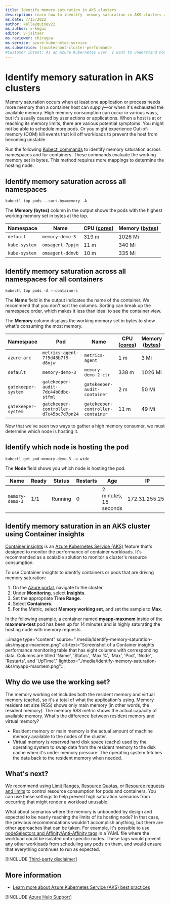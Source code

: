 ```yaml
--- 
title: Identify memory saturation in AKS clusters
description: Learn how to identify  memory saturation in AKS clusters across namespaces and containers and how to identify the hosting node.
ms.date: 7/15/2022
author: kelleyguiney22
ms.author: v-kegui
editor: v-jsitser
ms.reviewer: chiragpa
ms.service: azure-kubernetes-service
ms.subservice: troubleshoot-cluster-performance
#Customer intent: As an Azure Kubernetes user, I want to understand how to identify memory saturation in my Azure Kubernetes Service (AKS) clusters so I don't experience service interruption or other memory saturation issues. 
---
```

# Identify memory saturation in AKS clusters

Memory saturation occurs when at least one application or process needs more memory than a container host can supply&mdash;or when it's exhausted the available memory. High memory consumption can occur in various ways, but it's usually caused by user actions or applications. When a host is at or reaching its memory limits, there are various potential symptoms. You might not be able to schedule more pods. Or you might experience Out-of-memory (OOM) kill events that kill off workloads to prevent the host from becoming unstable.

Run the following [Kubectl commands](https://kubernetes.io/docs/reference/generated/kubectl/kubectl-commands) to identify memory saturation across namespaces and for containers. These commands evaluate the working memory set in bytes. This method requires more mappings to determine the hosting node.

## Identify memory saturation across all namespaces

```console
kubectl top pods --sort-by=memory -A
```

The **Memory (bytes)** column in the output shows the pods with the highest working memory set in bytes at the top.

|Namespace|Name|CPU ([cores](https://medium.com/swlh/understanding-kubernetes-resource-cpu-and-memory-units-30284b3cc866))|Memory ([bytes](https://medium.com/swlh/understanding-kubernetes-resource-cpu-and-memory-units-30284b3cc866))
|---|---|---|---
|`default`|`memory-demo-3`|319 m|1026 Mi
|`kube-system`|`omsagent-7ppjm`|11 m|340 Mi
|`kube-system`|`omsagent-ddnvb`|10 m|335 Mi

## Identify memory saturation across all namespaces for all containers

```console
kubectl top pods -A –-containers
```
The **Name** field in the output indicates the name of the container. We recommend that you don't sort the columns. Sorting can break up the namespace order, which makes it less  than ideal to see the container view.

The **Memory** column displays the working memory set in bytes to show what's consuming the most memory.

|Namespace|Pod|Name|CPU ([cores](https://medium.com/swlh/understanding-kubernetes-resource-cpu-and-memory-units-30284b3cc866))|Memory ([bytes](https://medium.com/swlh/understanding-kubernetes-resource-cpu-and-memory-units-30284b3cc866))
|---|---|---|---|---
|`azure-arc`|`metrics-agent-7f5d48b7f9-d8njw`|`metrics-agent`|1 m|3 Mi
|`default`|`memory-demo-3`|`memory-demo-2-ctr`|338 m|1026 Mi
|`gatekeeper-system`|`gatekeeper-audit-7dc44b8dbc-stfml`|`gatekeeper-audit-container`|2 m|50 Mi
|`gatekeeper-system`|`gatekeeper-controller-d7c45bc7d7pn24`|`gatekeeper-controller-container`|11 m|49 Mi

Now that we've seen two ways to gather a high memory consumer, we must determine which node is hosting it.

## Identify which node is hosting the pod

```console
kubectl get pod memory-demo-3 –o wide
```

The **Node** field shows you which node is hosting the pod.

|Name|Ready|Status|Restarts|Age|IP|Node
|---|---|---|---|---|---|---
|`memory-demo-3`|1/1|Running|0|2 minutes, 15 seconds|172.31.255.255|`aks-agentpool-19575414-vmss000032`

## Identify memory saturation in an AKS cluster using Container insights

[Container insights](/azure/azure-monitor/containers/container-insights-overview) is an [Azure Kubernetes Service (AKS)](/azure/aks/intro-kubernetes) feature that's designed to monitor the performance of container workloads. It's recommended as a scalable solution to monitor a cluster's resource consumption.

To use Container insights to identify containers or pods that are driving memory saturation:

1. On the [Azure portal](https://portal.azure.com/), navigate to the cluster.
1. Under **Monitoring**, select **Insights**.
1. Set the appropriate **Time Range**.
1. Select **Containers**.
1. For the Metric, select **Memory working set**, and set the sample to **Max**.

In the following example, a container named **myapp-maxmem** inside of the **maxmem-test** pod has been up for 14 minutes and is highly saturating the hosting node with memory requests.

:::image type="content" source="./media/identify-memory-saturation-aks/myapp-maxmem.png" alt-text="Screenshot of a Container insights  performance monitoring table that has eight columns with corresponding data. Columns are titled 'Name', 'Status', 'Max %', 'Max', 'Pod', 'Node', 'Restarts', and 'UpTime'." lightbox="./media/identify-memory-saturation-aks/myapp-maxmem.png":::

## Why do we use the working set?

The memory working set includes both the resident memory and virtual memory (cache), so it's a total of what the application's using. Memory resident set size (RSS) shows only main memory (in other words, the resident memory). The memory RSS metric shows the actual capacity of available memory. What's the difference between resident memory and virtual memory?

* Resident memory or main memory is the actual amount of machine memory available to the nodes of the cluster.
* Virtual memory is reserved hard disk space (cache) used by the operating system to swap data from the resident memory to the disk cache when it's under memory pressure. The operating system fetches the data back to the resident memory when needed.

## What's next?

We recommend using [Limit Ranges](https://kubernetes.io/docs/concepts/policy/limit-range/), [Resource Quotas](https://kubernetes.io/docs/concepts/policy/resource-quotas/), or [Resource requests and limits](https://kubernetes.io/docs/concepts/configuration/manage-resources-containers/) to control resource consumption for pods and containers. You can use these settings to help prevent high saturation scenarios from occurring that might render a workload unusable.

What about scenarios where the memory is unbounded by design and expected to be nearly reaching the limits of its hosting node? In that case, the previous recommendations wouldn't accomplish anything, but there are other approaches that can be taken. For example, it's possible to use [nodeSelectors and Affinity/Anti-Affinity tags](https://kubernetes.io/docs/concepts/scheduling-eviction/assign-pod-node/#node-isolation-restriction) in a YAML file where the workload could be isolated onto specific nodes. These tags would prevent any other workloads from scheduling any pods on them, and would ensure that everything continues to run as expected.

[!INCLUDE [Third-party disclaimer](../../includes/third-party-disclaimer.md)]

## More information

* [Learn more about Azure Kubernetes Service (AKS) best practices](/azure/aks/best-practices)

[!INCLUDE [Azure Help Support](../../includes/azure-help-support.md)]
